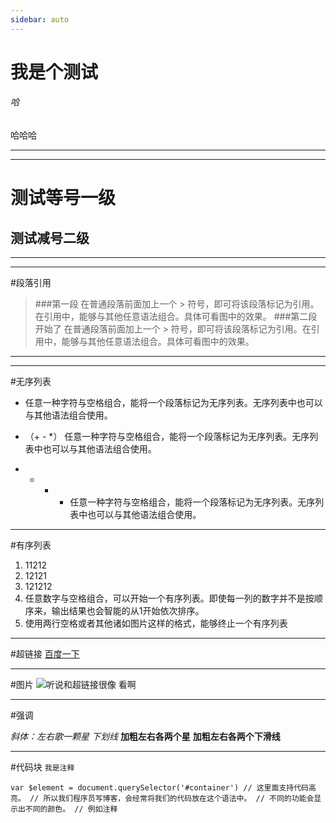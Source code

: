```yaml
---
sidebar: auto
---
```


# 我是个测试
###### 哈
哈哈哈
***
*****
测试等号一级
====
测试减号二级
----
***
*****
#段落引用
>###第一段
在普通段落前面加上一个 > 符号，即可将该段落标记为引用。在引用中，能够与其他任意语法组合。具体可看图中的效果。
###第二段开始了
在普通段落前面加上一个 > 符号，即可将该段落标记为引用。在引用中，能够与其他任意语法组合。具体可看图中的效果。

***
*****
#无序列表
+  任意一种字符与空格组合，能将一个段落标记为无序列表。无序列表中也可以与其他语法组合使用。
- （+ - *） 任意一种字符与空格组合，能将一个段落标记为无序列表。无序列表中也可以与其他语法组合使用。
* + - * 任意一种字符与空格组合，能将一个段落标记为无序列表。无序列表中也可以与其他语法组合使用。
----
#有序列表
1. 11212
3. 12121
1. 121212
5. 任意数字与空格组合，可以开始一个有序列表。即使每一列的数字并不是按顺序来，输出结果也会智能的从1开始依次排序。
5. 使用两行空格或者其他诸如图片这样的格式，能够终止一个有序列表
----
#超链接
[百度一下](www.baidu.com)
****
#图片
![听说和超链接很像 看啊](http://upload-images.jianshu.io/upload_images/5004100-c09995bd1d8c09c1.png?imageMogr2/auto-orient/strip%7CimageView2/2/w/1240)


***
#强调

*斜体：左右歌一颗星*
_下划线_
**加粗左右各两个星**
__加粗左右各两个下滑线__
***
#代码块
`我是注释`

`var $element = document.querySelector('#container')
// 这里面支持代码高亮。
// 所以我们程序员写博客，会经常将我们的代码放在这个语法中。
// 不同的功能会显示出不同的颜色。
// 例如注释
`